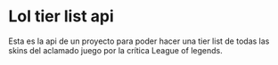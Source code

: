 # Lol tier list api

Esta es la api de un proyecto para poder hacer una tier list de todas las skins del aclamado juego por la crítica League of legends.
